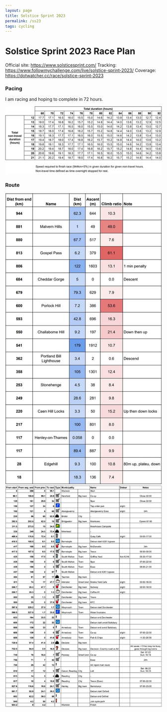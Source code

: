 ```yaml
---
layout: page
title: Solstice Sprint 2023
permalink: /ss23
tags: cycling
---
```


# Solstice Sprint 2023 Race Plan

Official site: https://www.solsticesprint.com/
Tracking: https://www.followmychallenge.com/live/solstice-sprint-2023/
Coverage: https://dotwatcher.cc/race/solstice-sprint-2023

### Pacing
I am racing and hoping to complete in 72 hours.

![Checkpoints](/data/ss23-pace.jpg)

### Route

![Checkpoints](/data/ss23-checkpoints.jpg)
![Checkpoints](/data/ss23-waypoints.jpg)